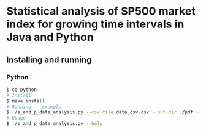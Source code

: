 # Statistical analysis of SP500 market index for growing time intervals in Java and Python
## Installing and running
### Python
```sh
$ cd python
# Install
$ make install
# Running -- example
$ ./s_and_p_data_analysis.py --csv-file data_csv.csv --out-dir ./pdf --pdf
# Usage
$ ./s_and_p_data_analysis.py --help
```
